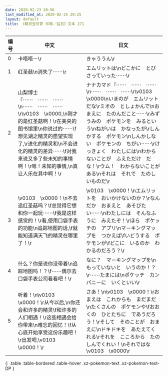 ```yaml
---
date: 2020-02-23 20:56
last_modified_at: 2020-02-25 20:25
layout: default
title: 《精灵宝可梦 珍珠／钻石》文本 271
---
```

| 编号 | 中文 | 日文 |
| ---- | ---- | ---- |
| 0 | 卡唔唔－\r | きゃううん\r |
| 1 | 红圣菇\n消失了⋯⋯\r | エムリットは\nどこかに　とびさっていった⋯⋯\r |
| 2 | 山梨博士『⋯⋯　⋯⋯　⋯⋯\n⋯⋯　⋯⋯　⋯⋯\r\v0103　\x0000,\n刚才的是红圣菇啊！\r在美央的图书馆里\n你说过的⋯⋯\f想见湖之精灵的愿望实现了,\r进化的精灵和\n不会进化的精灵的差异⋯⋯\f对我来说又多了些未知的事情啊！\r嗯！未知的事情,\n真让人乐在其中啊！\r | ナナカマド『⋯⋯　⋯⋯　⋯⋯\n⋯⋯　⋯⋯　⋯⋯\r\v0103　\x0000\nいまのが　エムリットだな\rミオの　としょかんで\nおまえに　たのんだこと⋯⋯\rみずうみの　ポケモンを　みるという\nねがいは　かなったが\rしんかする　ポケモン\nしんかしない　ポケモンの　ちがい⋯⋯\rけっきょく　わたしには\nわからないことが　ふえただけ　だな！\rウム！　わからないことが　ある\nそれは　それで　たのしいものだ\r |
| 3 | \v0103　\x0000！\n不去追红圣菇吗？\f总觉得它想和你一起玩⋯⋯\f我是这样感觉的！\r看,使用口袋手表的功能\n追踪地图的话,\f就能知道满天飞的精灵在哪里了！\r | \v0103　\x0000！\nエムリットを　おいかけないのか？\rなんだか　おまえと　あそびたい⋯⋯\nわたしには　そんなふうに　みえたぞ！\rほら　ポケッチの　アプリ\nマ－キングマップを　つかえば\fいどうする　ポケモンが\fどこに　いるのか　わかるのだろう？\r |
| 4 | 什么？你是说你没带着\n追踪地图吗！？\f⋯⋯偶尔去口袋手表公司看看吧！\r | なに？　マ－キングマップを\nもっていないと　いうのか！？\r⋯⋯たまには\nポケッチ　カンパニ－に　いくといい\r |
| 5 | 听着！\n\v0103　\x0000！\r从今以后,\n你还会和许多的精灵\f和许多的人们相遇！\r这些相遇会给你带来\n难忘的回忆！\f从心底开始享受这份乐趣吧！\r出发吧,\v0103　\x0000！\r | さあ！\n\v0103　\x0000！\rおまえは　これからも　まだまだ\nたくさんの　ポケモンや\fおおくの　ひとたちに　であうだろう！\rそして　そのことが　おまえに\nドキドキを　あたえてくれる\rそれを　こころから　たのしんでくれい！\nそれではな　\v0103　\x0000\r |
{: .table .table-bordered .table-hover .xz-pokemon-text .xz-pokemon-text-DP }